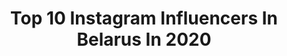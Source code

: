 ---
title: Top 10 Instagram Influencers In Belarus In 2020
description: >-
  Find top Instagram influencers in Belarus in 2020. Most popular hashtags: #inspiration #blackandwhite # #detimodeli.
platform: Instagram
profiles:
  - username: "papa_fizik"
    fullname: >-
      Doctor L
    location: "Belarus"
    followers: 19237
    engagement: 2927
    commentsToLikes: 0.029790
    id: ck1395ryhjo230i19elsj9is2
    verified: false
    hashtags: ""
  - username: "galkina_katia"
    fullname: >-
      Ekaterina Galkina
    location: "Belarus"
    followers: 69576
    engagement: 949
    commentsToLikes: 0.013543
    id: ck15rx3q1a4vt0i19uc18slb7
    verified: true
    hashtags: "#galaxywatchactive, #2019, #gala, #new"
  - username: "gym_girl980"
    fullname: >-
      Таня
    location: "Belarus"
    followers: 64570
    engagement: 682
    commentsToLikes: 0.026543
    id: ck0u1njpgxe6s0i19wn67r8vj
    verified: false
    hashtags: "#legs"
  - username: "tanechka_merkulova"
    fullname: >-
      
    location: "Belarus"
    followers: 8583
    engagement: 1211
    commentsToLikes: 0.041587
    id: ck13c8vnez5ud0i19v95r7fap
    verified: false
    hashtags: ""
  - username: "victoria_fox0001"
    fullname: >-
      Victoria
    location: "Belarus"
    followers: 491429
    engagement: 445
    commentsToLikes: 0.007865
    id: ck0w14m7phjat0i19nos7riww
    verified: false
    hashtags: "#archive, #home, #red, #style"
  - username: "dinara_alimbekova18"
    fullname: >-
      Dinara Alimbekova
    location: "Belarus"
    followers: 10943
    engagement: 1455
    commentsToLikes: 0.015187
    id: ck15rzoldai7f0i19wbqsgz5y
    verified: false
    hashtags: "#roecklsports, #kontiolahti, #worldcup, #onewayraceteam"
  - username: "irinaa_okuneva"
    fullname: >-
      Фотограф Минск Москва
    location: "Belarus"
    followers: 25930
    engagement: 196
    commentsToLikes: 0.024597
    id: ck138k56igmdu0i19xi31el7c
    verified: false
    hashtags: "#glowskin, #inspiration, #memories, #dxblife"
  - username: "valeryia_zink"
    fullname: >-
      Zinkovich Valeriya
    location: "Belarus"
    followers: 3441
    engagement: 1315
    commentsToLikes: 0.068906
    id: ck0uc59nbg2h60i19mzkm4n8k
    verified: false
    hashtags: "#kidsphotografy, #deti, #jrmodelmagazine, #seemodels"
  - username: "olga_slizh"
    fullname: >-
      Olga Slizh
    location: "Belarus"
    followers: 7632
    engagement: 2718
    commentsToLikes: 0.011233
    id: ck139liaklwv30i19hehkfqwe
    verified: false
    hashtags: "#coffeebreak, #cozytime, #calmversation, #cupofhappy"
  - username: "bel.railway"
    fullname: >-
      Белорусская железная дорога.
    location: "Belarus"
    followers: 8878
    engagement: 683
    commentsToLikes: 0.006954
    id: ck14ht5jgc0850i19yc5g28ba
    verified: false
    hashtags: "#djimavicmini, #brest, #wowbrest, #mogilevtut"
---